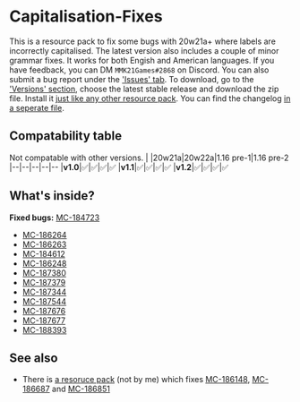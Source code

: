 
# Capitalisation-Fixes
This is a resource pack to fix some bugs with 20w21a+ where labels are incorrectly capitalised. The latest version also includes a couple of minor grammar fixes. It works for both Engish and American languages. If you have feedback, you can DM `MMK21Games#2868` on Discord. You can also submit a bug report under the ['Issues' tab](https://github.com/MMK21Hub/Capitalisation-Fixes/issues).  To download, go to the ['Versions' section](https://github.com/MMK21Hub/Capitalisation-Fixes/releases), choose the latest stable release and download the zip file. Install it [just like any other resource pack](https://minecraft.gamepedia.com/Tutorials/Loading_a_resource_pack). You can find the changelog [in a seperate file](Changelog.md).

## Compatability table
Not compatable with other versions.
|  |20w21a|20w22a|1.16 pre-1|1.16 pre-2
|--|--|--|--|--
|**v1.0**|✅|✅|✅|✅
|**v1.1**|✅|✅|✅|✅
|**v1.2**|✅|✅|✅|✅

## What's inside?
**Fixed bugs:** [MC-184723](https://bugs.mojang.com/browse/MC-184723)
 - [MC-186264](https://bugs.mojang.com/browse/MC-186264)
 - [MC-186263](https://bugs.mojang.com/browse/MC-186263)
 - [MC-184612](https://bugs.mojang.com/browse/MC-184612)
 - [MC-186248](https://bugs.mojang.com/browse/MC-186248)
 - [MC-187380](https://bugs.mojang.com/browse/MC-187380)
 - [MC-187379](https://bugs.mojang.com/browse/MC-187379)
 - [MC-187344](https://bugs.mojang.com/browse/MC-187344)
 - [MC-187544](https://bugs.mojang.com/browse/MC-187544)
 - [MC-187676](https://bugs.mojang.com/browse/MC-187676)
 - [MC-187677](https://bugs.mojang.com/browse/MC-187677)
 - [MC-188393](https://bugs.mojang.com/browse/MC-188393)

## See also
 - There is [a resoruce pack](https://bugs.mojang.com/browse/MC-186148?focusedCommentId=714784&page=com.atlassian.jira.plugin.system.issuetabpanels:comment-tabpanel#comment-714784) (not by me) which fixes [MC-186148](https://bugs.mojang.com/browse/MC-186148 "\"death.attack.witherSkull.item\" displays raw translation string \(is untranslated\)"), [MC-186687](https://bugs.mojang.com/browse/MC-186687 "Death message for being shot by a Wither Skull does not fit for all entities") and [MC-186851](https://bugs.mojang.com/browse/MC-186851 "\"death.attack.sting.item\" displays raw translation string \(is untranslated\)")
